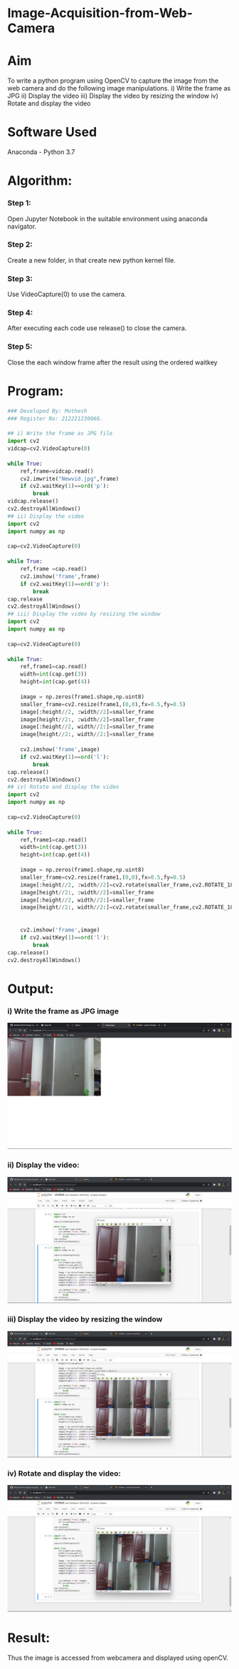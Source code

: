 # Image-Acquisition-from-Web-Camera
# Aim
 
To write a python program using OpenCV to capture the image from the web camera and do the following image manipulations.
i) Write the frame as JPG 
ii) Display the video 
iii) Display the video by resizing the window
iv) Rotate and display the video

# Software Used
Anaconda - Python 3.7
# Algorithm:
### Step 1:
Open Jupyter Notebook in the suitable environment using anaconda navigator.

### Step 2:
Create a new folder, in that create new python kernel file.

### Step 3:
Use VideoCapture(0) to use the camera.

### Step 4:
After executing each code use release() to close the camera.

### Step 5:
Close the each window frame after the result using the ordered waitkey
# Program:
``` Python
### Developed By: Mothesh 
### Register No: 212221230066.

## i) Write the frame as JPG file
import cv2
vidcap=cv2.VideoCapture(0)

while True:
    ref,frame=vidcap.read()
    cv2.imwrite("Newvid.jpg",frame)
    if cv2.waitKey(1)==ord('p'):
        break
vidcap.release()
cv2.destroyAllWindows()
## ii) Display the video
import cv2
import numpy as np

cap=cv2.VideoCapture(0)

while True:
    ref,frame =cap.read()
    cv2.imshow('frame',frame)
    if cv2.waitKey(1)==ord('p'):
        break
cap.release
cv2.destroyAllWindows()
## iii) Display the video by resizing the window
import cv2
import numpy as np

cap=cv2.VideoCapture(0)

while True:
    ref,frame1=cap.read()
    width=int(cap.get(3))
    height=int(cap.get(4))
    
    image = np.zeros(frame1.shape,np.uint8)
    smaller_frame=cv2.resize(frame1,(0,0),fx=0.5,fy=0.5)
    image[:height//2, :width//2]=smaller_frame
    image[height//2:, :width//2]=smaller_frame
    image[:height//2, width//2:]=smaller_frame
    image[height//2:, width//2:]=smaller_frame
    
    cv2.imshow('frame',image)
    if cv2.waitKey(1)==ord('l'):
        break
cap.release()
cv2.destroyAllWindows()
## iv) Rotate and display the video
import cv2
import numpy as np

cap=cv2.VideoCapture(0)

while True:
    ref,frame1=cap.read()
    width=int(cap.get(3))
    height=int(cap.get(4))
    
    image = np.zeros(frame1.shape,np.uint8)
    smaller_frame=cv2.resize(frame1,(0,0),fx=0.5,fy=0.5)
    image[:height//2, :width//2]=cv2.rotate(smaller_frame,cv2.ROTATE_180)
    image[height//2:, :width//2]=smaller_frame
    image[:height//2, width//2:]=smaller_frame
    image[height//2:, width//2:]=cv2.rotate(smaller_frame,cv2.ROTATE_180)

    
    cv2.imshow('frame',image)
    if cv2.waitKey(1)==ord('l'):
        break
cap.release()
cv2.destroyAllWindows()
```
# Output:

### i) Write the frame as JPG image
![](./ot1.jpg)


### ii) Display the video:
![](./ot2.jpg)

### iii) Display the video by resizing the window
![](./ot3.jpg)



### iv) Rotate and display the video:
![](./ot4.jpg)





# Result:
Thus the image is accessed from webcamera and displayed using openCV.
